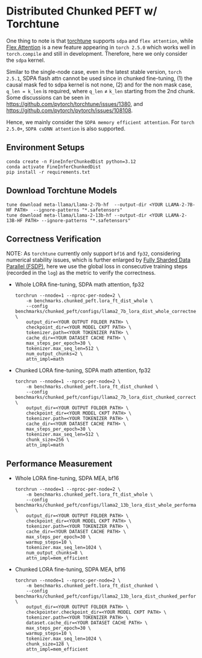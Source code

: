 # Distributed Chunked PEFT w/ Torchtune

One thing to note is that [torchtune](https://pytorch.org/torchtune/stable/index.html) supports `sdpa` and `flex attention`, while [Flex Attention](https://arxiv.org/pdf/2412.05496) is a new feature appearing in `torch 2.5.0` which works well in `torch.compile` and still in development. Therefore, here we only consider the `sdpa` kernel. 

Similar to the single-node case, even in the latest stable version, `torch 2.5.1`, SDPA flash attn cannot be used since in chunked fine-tuning, (1) the causal mask fed to sdpa kernel is not none, (2) and for the non mask case, `q_len = k_len` is required, where `q_len` $\neq$ `k_len` starting from the 2nd chunk. Some discussions can be seen in https://github.com/pytorch/torchtune/issues/1380, and https://github.com/pytorch/pytorch/issues/108108.

Hence, we mainly consider the `SDPA memory efficient attention`. For `torch 2.5.0+`, `SDPA cuDNN attention` is also supported.


## Environment Setups

```[shell]
conda create -n FineInferChunkedDist python=3.12
conda activate FineInferChunkedDist
pip install -r requirements.txt
```

## Download Torchtune Models

```
tune download meta-llama/Llama-2-7b-hf  --output-dir <YOUR LLAMA-2-7B-HF PATH>  --ignore-patterns "*.safetensors"
tune download meta-llama/Llama-2-13b-hf --output-dir <YOUR LLAMA-2-13B-HF PATH> --ignore-patterns "*.safetensors"
```

## Correctness Verification

NOTE: As `torchtune` currently only support `bf16` and `fp32`,  considering numerical stability issues, which is further enlarged by [Fully Sharded Data Parallel (FSDP)](https://www.vldb.org/pvldb/vol16/p3848-huang.pdf), here we use the global loss in consecutive training steps (recorded in the `log`) as the metric to verify the correctness.

- Whole LORA fine-tuning, SDPA math attention, fp32

    ```[shell]
    torchrun --nnode=1 --nproc-per-node=2 \
        -m benchmarks.chunked_peft.lora_ft_dist_whole \
        --config benchmarks/chunked_peft/configs/llama2_7b_lora_dist_whole_correctness.yaml \
        output_dir=<YOUR OUTPUT FOLDER PATH> \
        checkpoint_dir=<YOUR MODEL CKPT PATH> \
        tokenizer.path=<YOUR TOKENIZER PATH> \
        cache_dir=<YOUR DATASET CACHE PATH> \
        max_steps_per_epoch=30 \
        tokenizer.max_seq_len=512 \
        num_output_chunks=2 \
        attn_impl=math
    ```

- Chunked LORA fine-tuning, SDPA math attention, fp32

    ```[shell]
    torchrun --nnode=1 --nproc-per-node=2 \
        -m benchmarks.chunked_peft.lora_ft_dist_chunked \
        --config benchmarks/chunked_peft/configs/llama2_7b_lora_dist_chunked_correctness.yaml \
        output_dir=<YOUR OUTPUT FOLDER PATH> \
        checkpoint_dir=<YOUR MODEL CKPT PATH> \
        tokenizer.path=<YOUR TOKENIZER PATH> \
        cache_dir=<YOUR DATASET CACHE PATH> \
        max_steps_per_epoch=30 \
        tokenizer.max_seq_len=512 \
        chunk_size=256 \
        attn_impl=math
    ```


## Performance Measurement

- Whole LORA fine-tuning, SDPA MEA, bf16

    ```[shell]
    torchrun --nnode=1 --nproc-per-node=2 \
        -m benchmarks.chunked_peft.lora_ft_dist_whole \
        --config benchmarks/chunked_peft/configs/llama2_13b_lora_dist_whole_performance.yaml \
        output_dir=<YOUR OUTPUT FOLDER PATH> \
        checkpoint_dir=<YOUR MODEL CKPT PATH> \
        tokenizer.path=<YOUR TOKENIZER PATH> \
        cache_dir=<YOUR DATASET CACHE PATH> \
        max_steps_per_epoch=30 \
        warmup_steps=10 \
        tokenizer.max_seq_len=1024 \
        num_output_chunks=8 \
        attn_impl=mem_efficient
    ```

- Chunked LORA fine-tuning, SDPA MEA, bf16

    ```[shell]
    torchrun --nnode=1 --nproc-per-node=2 \
        -m benchmarks.chunked_peft.lora_ft_dist_chunked \
        --config benchmarks/chunked_peft/configs/llama2_13b_lora_dist_chunked_performance.yaml \
        output_dir=<YOUR OUTPUT FOLDER PATH> \
        checkpointer.checkpoint_dir=<YOUR MODEL CKPT PATH> \
        tokenizer.path=<YOUR TOKENIZER PATH> \
        dataset.cache_dir=<YOUR DATASET CACHE PATH> \
        max_steps_per_epoch=30 \
        warmup_steps=10 \
        tokenizer.max_seq_len=1024 \
        chunk_size=128 \
        attn_impl=mem_efficient
    ```
